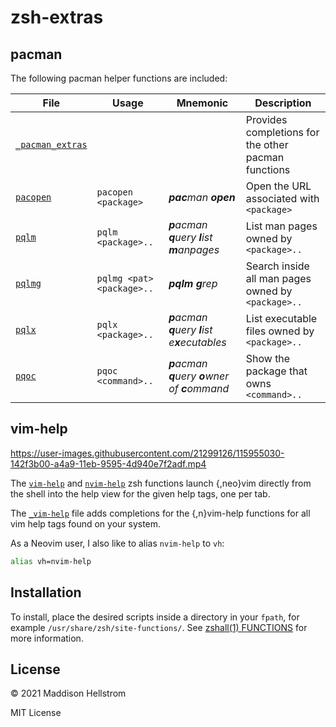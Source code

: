 # zsh-extras

## pacman

The following pacman helper functions are included:

| File                                          | Usage                     | Mnemonic                                        | Description                                         |
| --------------------------------------------- | ------------------------- | ----------------------------------------------- | --------------------------------------------------- |
| [`_pacman_extras`](/functions/_pacman_extras) |                           |                                                 | Provides completions for the other pacman functions |
| [`pacopen`](/functions/pacopen)               | `pacopen <package>`       | _**pac**man **open**_                           | Open the URL associated with `<package>`            |
| [`pqlm`](/functions/pqlm)                     | `pqlm <package>..`        | _**p**acman **q**uery **l**ist **m**anpages_    | List man pages owned by `<package>..`               |
| [`pqlmg`](/functions/pqlmg)                   | `pqlmg <pat> <package>..` | _**pqlm** **g**rep_                             | Search inside all man pages owned by `<package>..`  |
| [`pqlx`](/functions/pqlx)                     | `pqlx <package>..`        | _**p**acman **q**uery **l**ist e**x**ecutables_ | List executable files owned by `<package>..`        |
| [`pqoc`](/functions/pqoc)                     | `pqoc <command>..`        | _**p**acman **q**uery **o**wner of **c**ommand_ | Show the package that owns `<command>..`            |

## vim-help

https://user-images.githubusercontent.com/21299126/115955030-142f3b00-a4a9-11eb-9595-4d940e7f2adf.mp4

The [`vim-help`](/functions/vim-help) and [`nvim-help`](/functions/nvim-help)
zsh functions launch {,neo}vim directly from the shell into the help view for the given help tags, one per tab.

The [`_vim-help`](/functions/_vim-help) file adds completions for the {,n}vim-help
functions for all vim help tags found on your system.

As a Neovim user, I also like to alias `nvim-help` to `vh`:

```zsh
alias vh=nvim-help
```

## Installation

To install, place the desired scripts inside a directory in your `fpath`, for example `/usr/share/zsh/site-functions/`.
See [zshall(1) FUNCTIONS](https://man.archlinux.org/man/zshall.1#AUTOLOADING_FUNCTIONS) for more information.

## License

&copy; 2021 Maddison Hellstrom

MIT License
